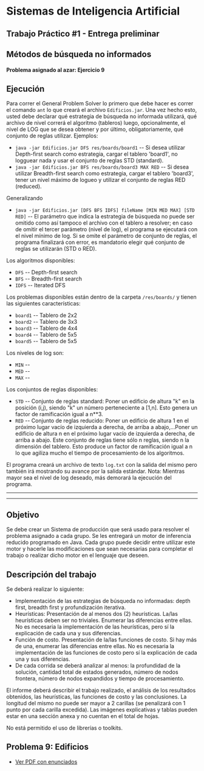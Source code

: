 Sistemas de Inteligencia Artificial
===================================

## Trabajo Práctico #1 - Entrega preliminar
## Métodos de búsqueda no informados

#### Problema asignado al azar: Ejercicio 9

Ejecución
---------

Para correr el General Problem Solver lo primero que debe hacer es correr el comando `ant` lo que creará el archivo `Edificios.jar`. Una vez hecho esto, usted debe declarar qué estrategia de búsqueda no informada utilizará, qué archivo de nivel correrá el algoritmo (tableros) luego, opcionalmente, el nivel de LOG que se desea obtener y por último, obligatoriamente, qué conjunto de reglas utilizar. Ejemplos:

* `java -jar Edificios.jar DFS res/boards/board1` -- Si desea utilizar Depth-first search como estrategia, cargar el tablero 'board1', no logguear nada y usar el conjunto de reglas STD (standard).
* `java -jar Edificios.jar BFS res/boards/board3 MAX RED` -- Si desea utilizar Breadth-first search como estrategia, cargar el tablero 'board3', tener un nivel máximo de logueo y utilizar el conjunto de reglas RED (reduced).

Generalizando

* `java -jar Edificios.jar [DFS BFS IDFS] fileName [MIN MED MAX] [STD RED]` -- El parámetro que indica la estrategia de búsqueda no puede ser omitido como así tampoco el archivo con el tablero a resolver; en caso de omitir el tercer parámetro (nivel de log), el programa se ejecutará con el nivel mínimo de log. Si se omite el parámetro de conjunto de reglas, el programa finalizará con error, es mandatorio elegir qué conjunto de reglas se utilizarán (STD o RED).

Los algoritmos disponibles:

* `DFS` -- Depth-first search 
* `BFS` -- Breadth-first search
* `IDFS` --  Iterated DFS

Los problemas disponibles están dentro de la carpeta `/res/boards/` y tienen las siguientes características:

* `board1` -- Tablero de 2x2 
* `board2` -- Tablero de 3x3 
* `board3` -- Tablero de 4x4 
* `board4` -- Tablero de 5x5 
* `board5` -- Tablero de 5x5 

Los niveles de log son:

* `MIN` -- 
* `MED` -- 
* `MAX` -- 

Los conjuntos de reglas disponibles:

* `STD` -- Conjunto de reglas standard: Poner un edificio de altura "k" en la posición (i,j), siendo "k" un número perteneciente a [1,n]. Esto genera un factor de ramificación igual a n**3. 
* `RED` -- Conjunto de reglas reducido: Poner un edificio de altura 1 en el próximo lugar vacío de izquierda a derecha, de arriba a abajo,...Poner un edificio de altura n en el próximo lugar vacío de izquierda a derecha, de arriba a abajo. Este conjunto de reglas tiene sólo n reglas, siendo n la dimensión del tablero. Esto produce un factor de ramificación igual a n lo que agiliza mucho el tiempo de procesamiento de los algoritmos.


El programa creará un archivo de texto `log.txt` con la salida del mismo pero también irá mostrando su avance por la salida estándar. 
Nota: Mientras mayor sea el nivel de log deseado, más demorará la ejecución del programa.


____________________________
____________________________

Objetivo
--------

Se debe crear un Sistema de producción que será usado para resolver el problema asignado a cada grupo.
Se les entregará un motor de inferencia reducido programado en Java. Cada grupo puede decidir entre utilizar este motor y hacerle las modificaciones que sean necesarias para completar el trabajo o realizar dicho motor en el lenguaje que deseen.

Descripción del trabajo
-----------------------

Se deberá realizar lo siguiente:

* Implementación de las estrategias de búsqueda no informadas: depth first, breadth first y profundización iterativa.
* Heurísticas: Presentación de al menos dos (2) heurísticas. La/las heurísticas deben ser no triviales. Enumerar las diferencias entre ellas. No es necesaria la implementación de las heurísticas, pero sí la explicación de cada una y sus diferencias.
* Función de costo. Presentación de la/las funciones de costo. Si hay más de una, enumerar las diferencias entre ellas. No es necesaria la implementación de las funciones de costo pero sí la explicación de cada una y sus diferencias.
* De cada corrida se deberá analizar al menos: la profundidad de la solución, cantidad total de estados generados, número de nodos frontera, número de nodos expandidos y tiempo de procesamiento.

El informe deberá describir el trabajo realizado, el análisis de los resultados obtenidos, las heurísticas, las funciones de costo y las conclusiones. La longitud del mismo no puede ser mayor a 2 carillas (se penalizará con 1 punto por cada carilla excedida). Las imágenes explicativas y tablas pueden estar en una sección anexa y no cuentan en el total de hojas.

No está permitido el uso de librerías o toolkits.

Problema 9: Edificios
---------------------

+ [Ver PDF con enunciados](./TPE_pre1/doc/TPE1%20-%20Entrega%20preliminar%201.pdf?raw=true)






